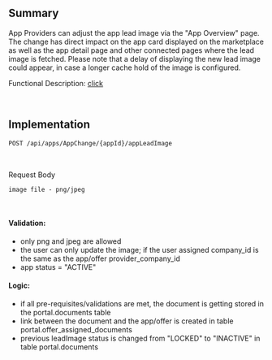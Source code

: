 ## Summary

App Providers can adjust the app lead image via the "App Overview" page.
The change has direct impact on the app card displayed on the marketplace as well as the app detail page and other connected pages where the lead image is fetched.
Please note that a delay of displaying the new lead image could appear, in case a longer cache hold of the image is configured.

Functional Description: [click](</docs/04.%20App(s)/06.%20App%20Change%20Process/02.%20Change%20App%20Lead%20Image.md>)

<br>

## Implementation

```diff
POST /api/apps/AppChange/{appId}/appLeadImage
```

<br>

Request Body

    image file - png/jpeg

<br>

#### Validation:

- only png and jpeg are allowed
- the user can only update the image; if the user assigned company_id is the same as the app/offer provider_company_id
- app status = "ACTIVE"

#### Logic:

- if all pre-requisites/validations are met, the document is getting stored in the portal.documents table
- link between the document and the app/offer is created in table portal.offer_assigned_documents
- previous leadImage status is changed from "LOCKED" to "INACTIVE" in table portal.documents

<br>
<br>
